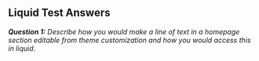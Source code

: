 ## Liquid Test Answers

***Question 1:***
*Describe how you would make a line of text in a homepage section editable from theme customization and how you would access this in liquid.*